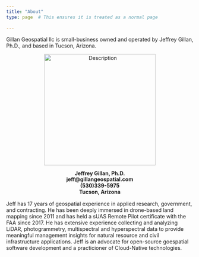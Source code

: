 ```yaml
---
title: "About"
type: page  # This ensures it is treated as a normal page

---
```


Gillan Geospatial llc is small-business owned and operated by Jeffrey Gillan, Ph.D., and based in Tucson, Arizona. 

<p align="center">
  <img src="gillan_srer_bees.png" alt="Description" width="300">
</p>


<div style="text-align:center; line-height:1.2;">
  <strong>Jeffrey Gillan, Ph.D.</strong><br>
  <strong>jeff@gillangeospatial.com</strong><br>
  <strong>(530)339-5975</strong><br>
  <strong>Tucson, Arizona</strong>
</div>



Jeff has 17 years of geospatial experience in applied research, government, and contracting. He has been deeply immersed in drone-based land mapping since 2011 and has held a sUAS Remote Pilot certificate with the FAA since 2017. He has extensive experience collecting and analyzing LiDAR, photogrammetry, multispectral and hyperspectral data to provide meaningful management insights for natural resource and civil infrastructure applications. Jeff is an advocate for open-source goespatial software development and a practicioner of Cloud-Native technologies.  

